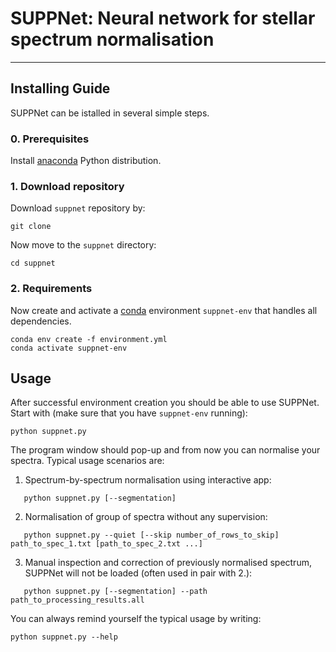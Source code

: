 # SUPPNet: Neural network for stellar spectrum normalisation
---
## Installing Guide
SUPPNet can be istalled in several simple steps.

### 0. Prerequisites

Install [anaconda](conda.io) Python distribution.

### 1. Download repository

Download `suppnet` repository by:
```
git clone 
```
Now move to the `suppnet` directory:
```
cd suppnet
```

### 2. Requirements

Now create and activate a [conda](conda.io) environment `suppnet-env` that handles all dependencies.

```
conda env create -f environment.yml
conda activate suppnet-env
```
## Usage
After successful environment creation you should be able to use SUPPNet. Start with (make sure that you have `suppnet-env` running):
```
python suppnet.py
```
The program window should pop-up and from now you can normalise your spectra. Typical usage scenarios are:

1. Spectrum-by-spectrum normalisation using interactive app:
 ```
    python suppnet.py [--segmentation]
 ```
2. Normalisation of group of spectra without any supervision:
 ```
    python suppnet.py --quiet [--skip number_of_rows_to_skip] path_to_spec_1.txt [path_to_spec_2.txt ...]
 ```
3. Manual inspection and correction of previously normalised spectrum, SUPPNet will not be loaded (often used in pair with 2.):
 ```
    python suppnet.py [--segmentation] --path path_to_processing_results.all
```

You can always remind yourself the typical usage by writing:
```
python suppnet.py --help
```
